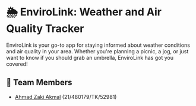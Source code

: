 # 🌦️ EnviroLink: Weather and Air Quality Tracker

EnviroLink is your go-to app for staying informed about weather conditions and air quality in your area. Whether you're planning a picnic, a jog, or just want to know if you should grab an umbrella, EnviroLink has got you covered!

## 👥 Team Members
 - [Ahmad Zaki Akmal](https://github.com/ahmadzakiakmal) (21/480179/TK/52981)